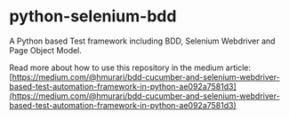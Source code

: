 # python-selenium-bdd
A Python based Test framework including BDD, Selenium Webdriver and Page Object Model.

Read more about how to use this repository in the medium article: [https://medium.com/@hmurari/bdd-cucumber-and-selenium-webdriver-based-test-automation-framework-in-python-ae092a7581d3](https://medium.com/@hmurari/bdd-cucumber-and-selenium-webdriver-based-test-automation-framework-in-python-ae092a7581d3)

